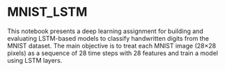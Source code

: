 # MNIST_LSTM
This notebook presents a deep learning assignment for building and evaluating LSTM-based models to classify handwritten digits from the MNIST dataset. The main objective is to treat each MNIST image (28×28 pixels) as a sequence of 28 time steps with 28 features and train a model using LSTM layers.
